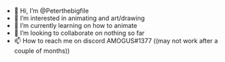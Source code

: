 - 👋 Hi, I’m @Peterthebigfile
- 👀 I’m interested in animating and art/drawing
- 🌱 I’m currently learning on how to animate 
- 💞️ I’m looking to collaborate on nothing so far
- 📫 How to reach me on discord AMOGUS#1377 ((may not work after a couple of months)) 
